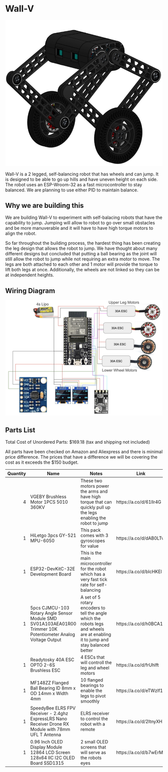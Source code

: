 # Wall-V

![Wall-V Render](./imgs/wall-v-render1.png)

Wall-V is a 2 legged, self-balancing robot that has wheels and can jump. It is designed to be able to go up hills and have uneven height on each side. The robot uses an ESP-Wroom-32 as a fast microcontroller to stay balanced. We are planning to use either PID to maintain balance.

## Why we are building this

We are building Wall-V to experiment with self-balacing robots that have the capability to jump. Jumping will allow to robot to go over small obstacles and be more manuverable and it will have to have high torque motors to align the robot.

So far throughout the building process, the hardest thing has been creating the leg design that allows the robot to jump. We have thought about many different designs but concluded that putting a ball bearing as the joint will still allow the robot to jump while not requiring an extra motor to move. The legs are both attached to each other and 1 motor will provide the torque to lift both legs at once. Additionally, the wheels are not linked so they can be at independent heights.

## Wiring Diagram

![Wiring Diagram](./imgs/wiring-diagram.png)

## Parts List

Total Cost of Unordered Parts: $169.18 (tax and shipping not included)

All parts have been checked on Amazon and Aliexpress and there is minimal price difference. The prices that have a difference we will be covering the cost as it exceeds the $150 budget.

<table class="table table-bordered table-hover table-condensed">
<thead><tr><th title="Field #1">Quantity</th>
<th title="Field #2">Name</th>
<th title="Field #3">Notes</th>
<th title="Field #4">Link</th>
<th title="Field #5">Price</th>
<th title="Field #6">Ordered</th>
</tr></thead>
<tbody><tr>
<td align="right">4</td>
<td>VGEBY Brushless Motor 1PCS 5010 360KV</td>
<td>These two motors power the arms and have high torque that can quickly pull up the legs enabling the robot to jump</td>
<td>https://a.co/d/61lIr4G</td>
<td align="right">27.62</td>
<td>2/4</td>
</tr>
<tr>
<td align="right">1</td>
<td>HiLetgo 3pcs GY-521 MPU-6050</td>
<td>This pack comes with 3 gyroscopes for value</td>
<td>https://a.co/d/dAB0LTv</td>
<td align="right">10.99</td>
<td>No</td>
</tr>
<tr>
<td align="right">1</td>
<td>ESP32-DevKitC-32E Development Board</td>
<td>This is the main microcontroller for the robot which has a very fast tick rate for self-balancing</td>
<td>https://a.co/d/bIcHKEl</td>
<td align="right">11</td>
<td>No</td>
</tr>
<tr>
<td align="right">1</td>
<td>5pcs CJMCU-103 Rotary Angle Sensor Module SMD SV01A103AEA01R00 Trimmer 10K Potentiometer Analog Voltage Output</td>
<td>A set of 5 rotary encoders to tell the angle which the robots legs and wheels are at enabling it to jump and stay balanced better</td>
<td>https://a.co/d/h0BCA1g</td>
<td align="right">11.99</td>
<td>No</td>
</tr>
<tr>
<td align="right">1</td>
<td>Readytosky 40A ESC OPTO 2-6S Brushless ESC</td>
<td>4 ESCs that will controll the leg and wheel motors</td>
<td>https://a.co/d/frUhIft</td>
<td align="right">45.99</td>
<td>No</td>
</tr>
<tr>
<td align="right">1</td>
<td>MF148ZZ Flanged Ball Bearing ID 8mm x OD 14mm x Width 4mm</td>
<td>10 flanged bearings to enable the legs to pivot smoothly</td>
<td>https://a.co/d/eTWzlf1</td>
<td align="right">8.99</td>
<td>No</td>
</tr>
<tr>
<td align="right">1</td>
<td>SpeedyBee ELRS FPV Receiver - 2.4ghz ExpressLRS Nano Receiver Drone RX Module with 78mm UFL T Antenna</td>
<td>ELRS receiver to control the robot with a remote</td>
<td>https://a.co/d/2ItnyXH</td>
<td align="right">14.99</td>
<td>No</td>
</tr>
<tr>
<td align="right">1</td>
<td>0.96 Inch OLED Display Module 12864 LCD Screen 128x64 IIC I2C OLED Board SSD1315</td>
<td>2 small OLED screens that will serve as the robots eyes</td>
<td>https://a.co/d/b7wErMp</td>
<td align="right">9.99</td>
<td>No</td>
</tr>
</tbody></table>
